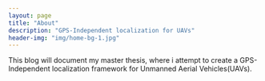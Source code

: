 ```yaml
---
layout: page
title: "About"
description: "GPS-Independent localization for UAVs"
header-img: "img/home-bg-1.jpg"
---
```


This blog will document my master thesis, where i attempt to create a GPS-Independent localization
framework for Unmanned Aerial Vehicles(UAVs).
